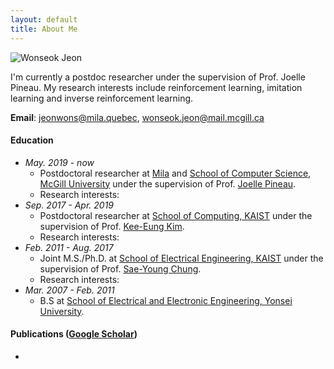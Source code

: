```yaml
---
layout: default
title: About Me
---
```


![Wonseok Jeon](https://wsjeon.github.io/images/me.png)

I'm currently a postdoc researcher under the supervision of Prof. Joelle Pineau. My research interests include reinforcement learning, imitation learning and inverse reinforcement learning.



**Email**: [jeonwons@mila.quebec](mailto:jeonwons@mila.quebec), [wonseok.jeon@mail.mcgill.ca](mailto:wonseok.jeon@mail.mcgill.ca)

#### Education
- *May. 2019 - now*
  - Postdoctoral researcher at [Mila](https://mila.quebec/) and [School of Computer Science, McGill University](https://cs.mcgill.ca/) under the supervision of Prof. [Joelle Pineau](https://www.cs.mcgill.ca/~jpineau/).
  - Research interests:
- *Sep. 2017 - Apr. 2019*
  - Postdoctoral researcher at [School of Computing, KAIST](https://cs.kaist.ac.kr/) under the supervision of Prof. [Kee-Eung Kim](http://ailab.kaist.ac.kr/).
  - Research interests:
- *Feb. 2011 - Aug. 2017*
  - Joint M.S./Ph.D. at [School of Electrical Engineering, KAIST](http://ee.kaist.ac.kr/) under the supervision of Prof. [Sae-Young Chung](http://itml.kaist.ac.kr/).
  - Research interests:
- *Mar. 2007 - Feb. 2011*
  - B.S at [School of Electrical and Electronic Engineering, Yonsei University](http://ee.yonsei.ac.kr/).

#### Publications ([Google Scholar](https://scholar.google.com/citations?hl=en&user=ETQY9KAAAAAJ&view_op=list_works&sortby=pubdate))
-
